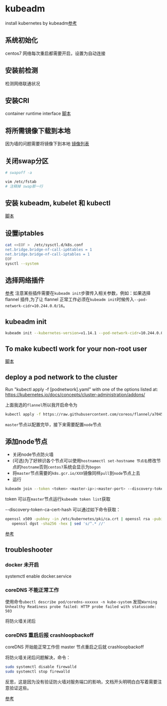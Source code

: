 # kubeadm

install kubernetes by kubeadm[参考](https://kubernetes.io/zh/docs/setup/independent/install-kubeadm/)

## 系统初始化

centos7 网络每次重启都需要开启，设置为自动连接

## 安装前检测

检测网络联通状况

## 安装CRI

container runtime interface
[脚本](./docker-cri.sh)

## 将所需镜像下载到本地

因为墙的问题需要将镜像下到本地
[镜像列表](./image.md)

## 关闭swap分区

```bash
# swapoff -a

vim /etc/fstab
# 注释掉 swap那一行
```

## 安装 kubeadm, kubelet 和 kubectl

[脚本](./install-kubeadm-kubelet-kubectl.sh)

## 设置iptables

```bash
cat <<EOF >  /etc/sysctl.d/k8s.conf
net.bridge.bridge-nf-call-ip6tables = 1
net.bridge.bridge-nf-call-iptables = 1
EOF
sysctl --system
```

## 选择网络插件

[参考](https://kubernetes.io/docs/setup/independent/create-cluster-kubeadm/#pod-network)
注意某些插件需要在`kubeadm init`步骤传入相关参数，例如：如果选择 flannel 插件,为了让 flannel 正常工作必须在`kubeadm init`时候传入`--pod-network-cidr=10.244.0.0/16`。

## kubeadm init

```bash
kubeadm init --kubernetes-version=v1.14.1 --pod-network-cidr=10.244.0.0/16
```

## To make kubectl work for your non-root user

[脚本](./kubectl-non-root.sh)

## deploy a pod network to the cluster

Run "kubectl apply -f [podnetwork].yaml" with one of the options listed at:
  https://kubernetes.io/docs/concepts/cluster-administration/addons/

上面我选的`flannel`所以我开启命令为

```bash
kubectl apply -f https://raw.githubusercontent.com/coreos/flannel/a70459be0084506e4ec919aa1c114638878db11b/Documentation/kube-flannel.yml
```

`master`节点以配置完毕，接下来需要配置`node`节点

## 添加node节点

- 关闭node节点防火墙
- (可选)为了好辨识各个节点可以使用`hostnamectl set-hostname 节点名`修改节点的`hostname`否则`centos7`系统会显示为`bogon`
- 将`master`节点需要的`k8s.gcr.io/XXX`镜像同样`pull`到`node`节点上去
- 运行

```bash
kubeadm join --token <token> <master-ip>:<master-port> --discovery-token-ca-cert-hash sha256:<hash>
```

token 可以在`master`节点运行`kubeadm token list`获取

--discovery-token-ca-cert-hash 可以通过如下命令获取：

```bash
openssl x509 -pubkey -in /etc/kubernetes/pki/ca.crt | openssl rsa -pubin -outform der 2>/dev/null | \
   openssl dgst -sha256 -hex | sed 's/^.* //'
```

[参考](https://kubernetes.io/docs/setup/independent/create-cluster-kubeadm/#join-nodes)

## troubleshooter

### docker 未开启

systemctl enable docker.service

### coreDNS 不能正常工作

使用命令`ubectl describe pod/coredns-xxxxxx -n kube-system`
发现`Warning  Unhealthy Readiness probe failed: HTTP probe failed with statuscode: 503`

将防火墙关闭后

### coreDNS 重启后报 crashloopbackoff

coreDNS 开始能正常工作但 master 节点重启之后就 crashloopbackoff

将防火墙关闭后问题解决，命令：

```bash
sudo systemctl disable firewalld
sudo systemctl stop firewalld
```

反思，这是因为没有验证防火墙对服务端口的影响，文档开头明明白白写着需要注意验证这些。

[参考](https://github.com/coredns/coredns/issues/2325)